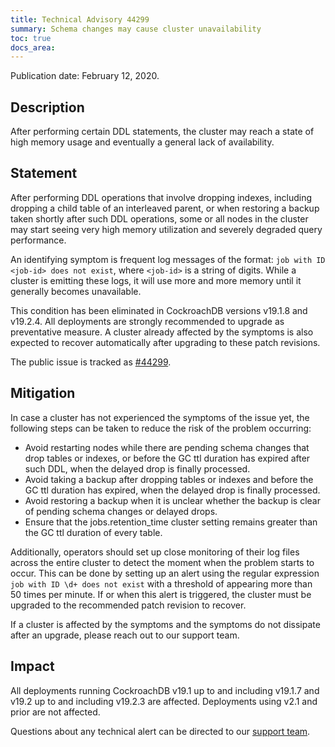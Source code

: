 ```yaml
---
title: Technical Advisory 44299
summary: Schema changes may cause cluster unavailability
toc: true
docs_area: 
---
```


Publication date: February 12, 2020.

## Description

After performing certain DDL statements, the cluster may reach a state
of high memory usage and eventually a general lack of availability.

## Statement

After performing DDL operations that involve dropping indexes,
including dropping a child table of an interleaved parent, or when
restoring a backup taken shortly after such DDL operations, some or
all nodes in the cluster may start seeing very high memory utilization
and severely degraded query performance.

An identifying symptom is frequent log messages of the format: `job
with ID <job-id> does not exist`, where `<job-id>` is a string of
digits. While a cluster is emitting these logs, it will use more and
more memory until it generally becomes unavailable.

This condition has been eliminated in CockroachDB versions v19.1.8 and
v19.2.4. All deployments are strongly recommended to upgrade as
preventative measure. A cluster already affected by the symptoms is
also expected to recover automatically after upgrading to these patch
revisions.

The public issue is tracked as
[#44299](https://github.com/cockroachdb/cockroach/issues/44299).

## Mitigation

In case a cluster has not experienced the symptoms of the issue yet,
the following steps can be taken to reduce the risk of the problem
occurring:

- Avoid restarting nodes while there are pending schema changes that
  drop tables or indexes, or before the GC ttl duration has expired
  after such DDL, when the delayed drop is finally processed.
- Avoid taking a backup after dropping tables or indexes and before
  the GC ttl duration has expired, when the delayed drop is finally
  processed.
- Avoid restoring a backup when it is unclear whether the backup is
  clear of pending schema changes or delayed drops.
- Ensure that the jobs.retention_time cluster setting remains greater
  than the GC ttl duration of every table.

Additionally, operators should set up close monitoring of their log
files across the entire cluster to detect the moment when the problem
starts to occur. This can be done by setting up an alert using the
regular expression `job with ID \d+ does not exist` with a threshold
of appearing more than 50 times per minute. If or when this alert is
triggered, the cluster must be upgraded to the recommended patch
revision to recover.

If a cluster is affected by the symptoms and the symptoms do not
dissipate after an upgrade, please reach out to our support team.

## Impact

All deployments running CockroachDB v19.1 up to and including v19.1.7
and v19.2 up to and including v19.2.3 are affected. Deployments using
v2.1 and prior are not affected.

Questions about any technical alert can be directed to our [support
team](https://support.cockroachlabs.com/).
